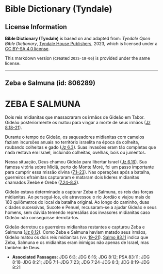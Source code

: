 # Bible Dictionary (Tyndale)

## License Information

**Bible Dictionary (Tyndale)** is based on and adapted from: _Tyndale Open Bible Dictionary_, [Tyndale House Publishers](https://tyndaleopenresources.com/), 2023, which is licensed under a [CC BY-SA 4.0 license](https://creativecommons.org/licenses/by-sa/4.0/legalcode.en).

This markdown version (created `2025-10-06`) is provided under the same license.



--------------------------------

## Zeba e Salmuna (id: 806289)

ZEBA E SALMUNA
==============

Dois reis midianitas que massacraram os irmãos de Gideão em Tabor. Gideão posteriormente os matou para vingar a morte de seus irmãos ([Jz 8\.18–21](https://ref.ly/Judg8:18-Judg8:21)).

Durante o tempo de Gideão, os saqueadores midianitas com camelos faziam incursões anuais no território israelita na época da colheita, roubando colheitas e gado ([Jz 6\.3](https://ref.ly/Judg6:3)). Suas invasões eram tão completas que nada restava em Israel, incluindo colheitas, ovelhas, bois ou jumentos.

Nessa situação, Deus chamou Gideão para libertar Israel ([Jz 6\.16](https://ref.ly/Judg6:16)). Sua famosa vitória sobre Midiã, perto do Monte Moré, foi um passo importante para cumprir essa missão divina ([7\.1–23](https://ref.ly/Judg7:1-Judg7:23)). Nas operações após a batalha, guerreiros efraimitas capturaram e mataram dois líderes midianitas chamados Zeebe e Orebe ([7\.24–8\.3](https://ref.ly/Judg7:24-Judg8:3)).

Gideão estava determinado a capturar Zeba e Salmuna, os reis das forças midianitas. Ao persegui\-los, ele atravessou o rio Jordão e viajou mais de 160 quilômetros do local da batalha original. Ao longo do caminho, duas cidades sucessivas, Sucote e Penuel, recusaram\-se a ajudar Gideão e seus homens, sem dúvida temendo represálias dos invasores midianitas caso Gideão não conseguisse derrotá\-los.

Gideão derrotou os guerreiros midianitas restantes e capturou Zeba e Salmuna ([Jz 8\.12](https://ref.ly/Judg8:12)). Como Zeba e Salmuna haviam matado seus irmãos, Gideão matou os dois reis midianitas (vv. [19–21](https://ref.ly/Judg8:19-Judg8:21)). [Salmo 83\.11](https://ref.ly/Ps83:11) indica que Zeba, Salmuna e os midianitas eram inimigos não apenas de Israel, mas também de Deus.

* **Associated Passages:** JDG 6:3; JDG 6:16; JDG 8:12; PSA 83:11; JDG 8:18–JDG 8:21; JDG 7:1–JDG 7:23; JDG 7:24–JDG 8:3; JDG 8:19–JDG 8:21


